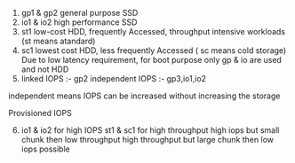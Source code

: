 1) gp1 & gp2 general purpose SSD
2) io1 & io2 high performance SSD
3) st1 low-cost HDD, frequently Accessed, throughput intensive workloads (st means atandard)
4) sc1 lowest cost HDD, less frequently Accessed ( sc means cold storage)
Due to low latency requirement, for boot purpose only gp & io are used and not HDD
5) linked IOPS :- gp2
independent IOPS :- gp3,io1,io2

independent means IOPS can be increased without increasing the storage

Provisioned IOPS

6) io1 & io2 for high IOPS
st1 & sc1 for high throughput
high iops but small chunk then low throughput 
high throughput but large chunk then low iops possible 